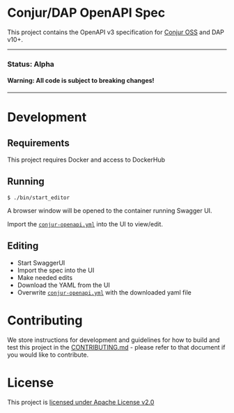 # Conjur/DAP OpenAPI Spec

This project contains the OpenAPI v3 specification for [Conjur OSS](https://www.conjur.org/) and DAP v10+.

---

### **Status**: Alpha

#### **Warning: All code is subject to breaking changes!**

---

# Development

## Requirements

This project requires Docker and access to DockerHub

## Running

```shell
$ ./bin/start_editor
```

A browser window will be opened to the container running Swagger UI.

Import the [`conjur-openapi.yml`](conjur-openapi.yml) into the UI to view/edit.

## Editing

- Start SwaggerUI
- Import the spec into the UI
- Make needed edits
- Download the YAML from the UI
- Overwrite [`conjur-openapi.yml`](conjur-openapi.yml) with the downloaded yaml file

# Contributing

We store instructions for development and guidelines for how to build and test this
project in the [CONTRIBUTING.md](CONTRIBUTING.md) - please refer to that document
if you would like to contribute.

# License

This project is [licensed under Apache License v2.0](LICENSE.md)
